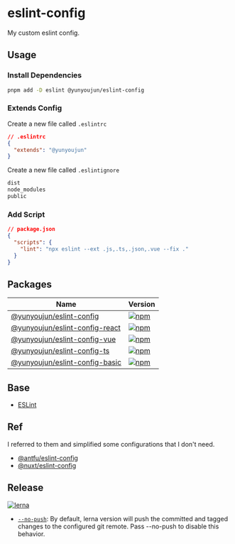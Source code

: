 # eslint-config

My custom eslint config.

## Usage

### Install Dependencies

```bash
pnpm add -D eslint @yunyoujun/eslint-config
```

### Extends Config

Create a new file called `.eslintrc`

```json
// .eslintrc
{
  "extends": "@yunyoujun"
}
```

Create a new file called `.eslintignore`

```txt
dist
node_modules
public
```

### Add Script

```json
// package.json
{
  "scripts": {
    "lint": "npx eslint --ext .js,.ts,.json,.vue --fix ."
  }
}
```

## Packages

| Name                                               | Version                                                                                                                             |
| -------------------------------------------------- | ----------------------------------------------------------------------------------------------------------------------------------- |
| [@yunyoujun/eslint-config](packages/all/)          | [![npm](https://img.shields.io/npm/v/@yunyoujun/eslint-config)](https://www.npmjs.com/package/@yunyoujun/eslint-config)             |
| [@yunyoujun/eslint-config-react](packages/react/)  | [![npm](https://img.shields.io/npm/v/@yunyoujun/eslint-config-react)](https://www.npmjs.com/package/@yunyoujun/eslint-config-react) |
| [@yunyoujun/eslint-config-vue](packages/vue/)      | [![npm](https://img.shields.io/npm/v/@yunyoujun/eslint-config-vue)](https://www.npmjs.com/package/@yunyoujun/eslint-config-vue)     |
| [@yunyoujun/eslint-config-ts](packages/typescript) | [![npm](https://img.shields.io/npm/v/@yunyoujun/eslint-config-ts)](https://www.npmjs.com/package/@yunyoujun/eslint-config-ts)       |
| [@yunyoujun/eslint-config-basic](packages/basic/)  | [![npm](https://img.shields.io/npm/v/@yunyoujun/eslint-config-basic)](https://www.npmjs.com/package/@yunyoujun/eslint-config-basic) |

## Base

- [ESLint](https://eslint.org/)

## Ref

I referred to them and simplified some configurations that I don't need.

- [@antfu/eslint-config](https://github.com/antfu/eslint-config)
- [@nuxt/eslint-config](https://github.com/nuxt/eslint-config)

## Release

[![lerna](https://img.shields.io/badge/maintained%20with-lerna-cc00ff.svg)](https://lerna.js.org/)

- [`--no-push`](https://github.com/lerna/lerna/tree/main/commands/version#--no-push): By default, lerna version will push the committed and tagged changes to the configured git remote. Pass --no-push to disable this behavior.
